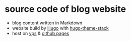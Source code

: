 # source code of blog website

+ blog content written in Markdown
+ website build by [Hugo](https://gohugo.io) with [hugo-theme-stack](https://github.com/CaiJimmy/hugo-theme-stack)
+ host on [vps](https://blog.mxtao.top) & [github pages](https://mxtaooo.github.io/blog)
